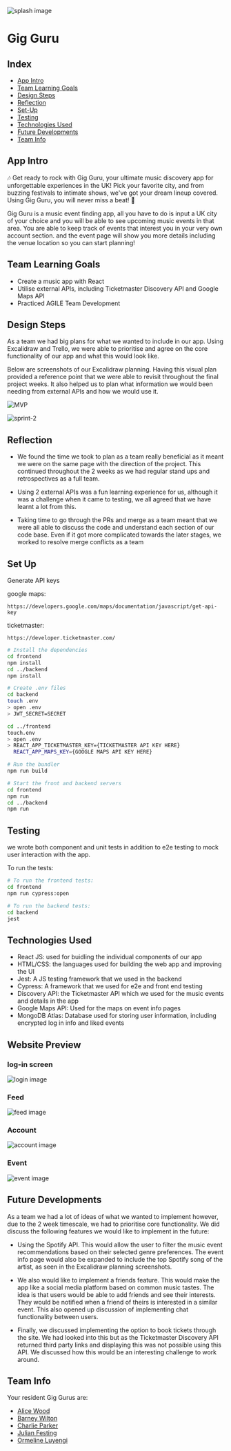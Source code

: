 ![splash image](frontend/public/gigguru.png)
# Gig Guru

## Index

- [App Intro](#app-intro)
- [Team Learning Goals](#team-learning-goals)
- [Design Steps](#design-steps)
- [Reflection](#reflection)
- [Set-Up](#set-up)
- [Testing](#testing)
- [Technologies Used](#technologies-used)
- [Future Developments](#future-developments)
- [Team Info](#team-info)

## App Intro
🎶 Get ready to rock with Gig Guru, your ultimate music discovery app for unforgettable experiences in the UK! Pick your favorite city, and from buzzing festivals to intimate shows, we've got your dream lineup covered. Using Gig Guru, you will never miss a beat! 🎸

Gig Guru is a music event finding app, all you have to do is input a UK city of your choice and you will be able to see upcoming music events in that area. You are able to keep track of events that interest you in your very own account section. and the event page will show you more details including the venue location so you can start planning!

## Team Learning Goals

- Create a music app with React
- Utilise external APIs, including Ticketmaster Discovery API and Google Maps API
- Practiced AGILE Team Development

## Design Steps

As a team we had big plans for what we wanted to include in our app. Using Excalidraw and Trello, we were able to prioritise and agree on the core functionality of our app and what this would look like.

Below are screenshots of our Excalidraw planning. Having this visual plan provided a reference point that we were able to revisit throughout the final project weeks. It also helped us to plan what information we would been needing from external APIs and how we would use it. 

![MVP](frontend/public/MVP.png)

![sprint-2](frontend/public/sprint-2.png)

## Reflection 

- We found the time we took to plan as a team really beneficial as it meant we were on the same page with the direction of the project. This continued throughout the 2 weeks as we had regular stand ups and retrospectives as a full team.

- Using 2 external APIs was a fun learning experience for us, although it was a challenge when it came to testing, we all agreed that we have learnt a lot from this.

- Taking time to go through the PRs and merge as a team meant that we were all able to discuss the code and understand each section of our code base. Even if it got more complicated towards the later stages, we worked to resolve merge conflicts as a team

## Set Up
Generate API keys

google maps:
```
https://developers.google.com/maps/documentation/javascript/get-api-key
```
ticketmaster:
```
https://developer.ticketmaster.com/
```


```bash
# Install the dependencies
cd frontend
npm install
cd ../backend
npm install
```

```bash
# Create .env files
cd backend
touch .env
> open .env
> JWT_SECRET=SECRET

cd ../frontend
touch.env
> open .env
> REACT_APP_TICKETMASTER_KEY={TICKETMASTER API KEY HERE}
  REACT_APP_MAPS_KEY={GOOGLE MAPS API KEY HERE}
```


```bash
# Run the bundler
npm run build

# Start the front and backend servers
cd frontend
npm run
cd ../backend
npm run
```

## Testing

we wrote both component and unit tests in addition to e2e testing to mock user interaction with the app.

To run the tests:

```bash
# To run the frontend tests:
cd frontend
npm run cypress:open

# To run the backend tests:
cd backend
jest
```

## Technologies Used

- React JS: used for buidling the individual components of our app
- HTML/CSS: the languages used for building the web app and improving the UI
- Jest: A JS testing framework that we used in the backend
- Cypress: A framework that we used for e2e and front end testing
- Discovery API: the Ticketmaster API which we used for the music events and details in the app
- Google Maps API: Used for the maps on event info pages
- MongoDB Atlas: Database used for storing user information, including encrypted log in info and liked events

## Website Preview

### log-in screen
![login image](frontend/public/login.png)

### Feed
![feed image](frontend/public/feed.png)

### Account
![account image](frontend/public/account.png)

### Event
![event image](frontend/public/event.png)

## Future Developments

As a team we had a lot of ideas of what we wanted to implement however, due to the 2 week timescale, we had to prioritise core functionality. We did discuss the following features we would like to implement in the future:

- Using the Spotify API. This would allow the user to filter the music event recommendations based on their selected genre preferences. The event info page would also be expanded to include the top Spotify song of the artist, as seen in the Excalidraw planning screenshots.

- We also would like to implement a friends feature. This would make the app like a social media platform based on common music tastes. The idea is that users would be able to add friends and see their interests. They would be notified when a friend of theirs is interested in a similar event. This also opened up discussion of implementing chat functionality between users.

- Finally, we discussed implementing the option to book tickets through the site. We had looked into this but as the Ticketmaster Discovery API returned third party links and displaying this was not possible using this API. We discussed how this would be an interesting challenge to work around.

## Team Info

Your resident Gig Gurus are:

- [Alice Wood](https://github.com/aliceswood)
- [Barney Wilton](https://github.com/bwilton93)
- [Charlie Parker](https://github.com/cshjp)
- [Julian Festing](https://github.com/Raphael40)
- [Ormeline Luyengi](https://github.com/Ormeline)
